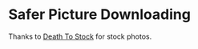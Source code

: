 Safer Picture Downloading
=========================

Thanks to [Death To Stock](http://deathtothestockphoto.com/) for stock photos.